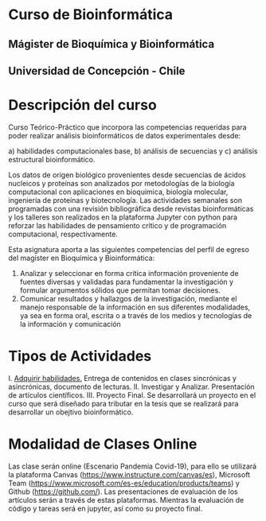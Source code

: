 # Curso de Bioinformática
## Mágister de Bioquímica y Bioinformática
## Universidad de Concepción - Chile

# Descripción del curso
Curso Teórico-Práctico que incorpora las competencias requeridas para poder realizar análisis bioinformáticos de datos experimentales desde: 

a) habilidades computacionales base, 
b) análisis de secuencias y 
c) análisis estructural bioinformático. 

Los datos de origen biológico provenientes desde secuencias de ácidos nucleicos y proteínas son analizados por metodologías de la biología computacional con aplicaciones en bioquímica, biología molecular, ingeniería de proteínas y biotecnología. Las actividades semanales son programadas con una revisión bibliográfica desde revistas bioinformáticas y los talleres son realizados en la plataforma Jupyter con python para reforzar las habilidades de pensamiento crítico y de programación computacional, respectivamente.

Esta asignatura aporta a las siguientes competencias del perfil de egreso del magíster en Bioquímica y Bioinformática:
1.	Analizar y seleccionar en forma crítica información proveniente de fuentes diversas y validadas para fundamentar la investigación y formular argumentos sólidos que permitan tomar decisiones. 
2.	Comunicar resultados y hallazgos de la investigación, mediante el manejo responsable de la información en sus diferentes modalidades, ya sea en forma oral, escrita o a través de los medios y tecnologías de la información y comunicación

# Tipos de Actividades

I. [Adquirir habilidades.](/docs/Content.md) Entrega de contenidos en clases sincrónicas y asincrónicas, documento de lecturas.
II. Investigar y Analizar. Presentación de artículos científicos.
III. Proyecto Final. Se desarrollará un proyecto en el curso que será diseñado para tributar en la tesis que se realizará para desarrollar un obejtivo bioinformático.

# Modalidad de Clases Online

Las clase serán online (Escenario Pandemia Covid-19), para ello se utilizará la plataforma Canvas (https://www.instructure.com/canvas/es), Microsoft Team (https://www.microsoft.com/es-es/education/products/teams) y Github (https://github.com/). Las presentaciones de evaluación de los artículos serán a través de estas plataformas. Mientras la evaluación de código y tareas será en jupyter, así como su proyecto final.